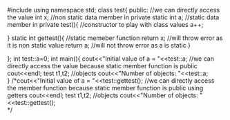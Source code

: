 #include<iostream>
using namespace std;
class test{
public:			//we can directly access the value 
 int x;                            //non static data member in private
 static int a;                    //static data member in private
 test(){                         //constructor to play with class values
     a++; 
       
 }
 static int gettest(){    //static memeber function
     return x;             //will throw error as it is non static value
     return a;            //will not throw error as a is static
 }

};
int test::a=0;
int main(){
    cout<<"Initial value of a = "<<test::a;    //we can directly access the value because static member function is public
    cout<<endl;
    test t1,t2;                                       //objects
    cout<<"Number of objects: "<<test::a;   
}
/*cout<<"Initial value of a = "<<test::gettest();    //we can directly access the member function because static member function is public using getters
    cout<<endl;
    test t1,t2;                                       //objects
    cout<<"Number of objects: "<<test::gettest();  
*/